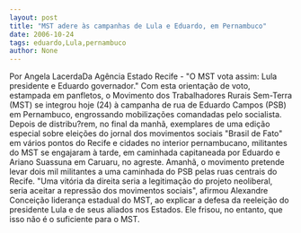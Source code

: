 ```yaml
---
layout: post
title: "MST adere às campanhas de Lula e Eduardo, em Pernambuco"
date: 2006-10-24
tags: eduardo,Lula,pernambuco
author: None
---
```

Por Angela LacerdaDa Agência Estado
Recife - \"O MST vota assim: Lula presidente e Eduardo governador.\" Com esta orientação de voto, estampada em panfletos, o Movimento dos Trabalhadores Rurais Sem-Terra (MST) se integrou hoje (24) à campanha de rua de Eduardo Campos (PSB) em Pernambuco, engrossando mobilizações comandadas pelo socialista. 
Depois de distribu?rem, no final da manhã, exemplares de uma edição especial sobre eleições do jornal dos movimentos sociais \"Brasil de Fato\" em vários pontos do Recife e cidades no interior pernambucano, militantes do MST se engajaram à tarde, em caminhada capitaneada por Eduardo e Ariano Suassuna em Caruaru, no agreste. Amanhã, o movimento pretende levar dois mil militantes a uma caminhada do PSB pelas ruas centrais do Recife. 
\"Uma vitória da direita seria a legitimação do projeto neoliberal, seria aceitar a repressão dos movimentos sociais\", afirmou Alexandre Conceição liderança estadual do MST, ao explicar a defesa da reeleição do presidente Lula e de seus aliados nos Estados. Ele frisou, no entanto, que isso não é o suficiente para o MST.  